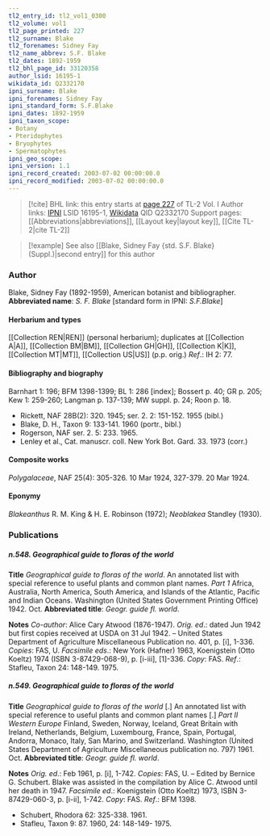 ```yaml
---
tl2_entry_id: tl2_vol1_0300
tl2_volume: vol1
tl2_page_printed: 227
tl2_surname: Blake
tl2_forenames: Sidney Fay
tl2_name_abbrev: S.F. Blake
tl2_dates: 1892-1959
tl2_bhl_page_id: 33120358
author_lsid: 16195-1
wikidata_id: Q2332170
ipni_surname: Blake
ipni_forenames: Sidney Fay
ipni_standard_form: S.F.Blake
ipni_dates: 1892-1959
ipni_taxon_scope: 
- Botany
- Pteridophytes
- Bryophytes
- Spermatophytes
ipni_geo_scope: 
ipni_version: 1.1
ipni_record_created: 2003-07-02 00:00:00.0
ipni_record_modified: 2003-07-02 00:00:00.0
---
```


> [!cite] BHL link: this entry starts at [page 227](https://www.biodiversitylibrary.org/page/33120358) of TL-2 Vol. I
> Author links: [IPNI](https://www.ipni.org/a/16195-1) LSID 16195-1, [Wikidata](https://www.wikidata.org/wiki/Q2332170) QID Q2332170
> Support pages: [[Abbreviations|abbreviations]], [[Layout key|layout key]], [[Cite TL-2|cite TL-2]]

> [!example] See also [[Blake, Sidney Fay {std. S.F. Blake} (Suppl.)|second entry]] for this author

### Author

Blake, Sidney Fay (1892-1959), American botanist and bibliographer. 
**Abbreviated name**: *S. F. Blake* \[standard form in IPNI: *S.F.Blake*\]

#### Herbarium and types

[[Collection REN|REN]] (personal herbarium); duplicates at [[Collection A|A]], [[Collection BM|BM]], [[Collection GH|GH]], [[Collection K|K]], [[Collection MT|MT]], [[Collection US|US]] (p.p. orig.)
*Ref*.: IH 2: 77.

#### Bibliography and biography

Barnhart 1: 196; BFM 1398-1399; BL 1: 286 \[index\]; Bossert p. 40; GR p. 205; Kew 1: 259-260; Langman p. 137-139; MW suppl. p. 24; Roon p. 18.
- Rickett, NAF 28B(2): 320. 1945; ser. 2. 2: 151-152. 1955 (bibl.)
- Blake, D. H., Taxon 9: 133-141. 1960 (portr., bibl.)
- Rogerson, NAF ser. 2. 5: 233. 1965.
- Lenley et al., Cat. manuscr. coll. New York Bot. Gard. 33. 1973 (corr.)

#### Composite works

*Polygalaceae*, NAF 25(4): 305-326. 10 Mar 1924, 327-379. 20 Mar 1924.

#### Eponymy

*Blakeanthus* R. M. King & H. E. Robinson (1972); *Neoblakea* Standley (1930).

### Publications

##### n.548. Geographical guide to floras of the world

**Title**
*Geographical guide to floras of the world*. An annotated list with special reference to useful plants and common plant names. *Part 1* Africa, Australia, North America, South America, and Islands of the Atlantic, Pacific and Indian Oceans. Washington (United States Government Printing Office) 1942. Oct.
**Abbreviated title**: *Geogr. guide fl. world*.

**Notes**
*Co-author*: Alice Cary Atwood (1876-1947).
*Orig. ed*.: dated Jun 1942 but first copies received at USDA on 31 Jul 1942. – United States Department of Agriculture Miscellaneous Publication no. 401, p. \[i\], 1-336.
*Copies*: FAS, U.
*Facsimile eds*.: New York (Hafner) 1963, Koenigstein (Otto Koeltz) 1974 (ISBN 3-87429-068-9), p. \[i-iii\], \[1\]-336. *Copy*: FAS.
*Ref*.: Stafleu, Taxon 24: 148-149. 1975.

##### n.549. Geographical guide to floras of the world

**Title**
*Geographical guide to floras of the world* \[.\] An annotated list with special reference to useful plants and common plant names \[.\] *Part II Western Europe* Finland, Sweden, Norway, Iceland, Great Britain with Ireland, Netherlands, Belgium, Luxembourg, France, Spain, Portugal, Andorra, Monaco, Italy, San Marino, and Switzerland. Washington (United States Department of Agriculture Miscellaneous publication no. 797) 1961. Oct.
**Abbreviated title**: *Geogr. guide fl. world*.

**Notes**
*Orig. ed*.: Feb 1961, p. \[i\], 1-742. *Copies*: FAS, U. – Edited by Bernice G. Schubert. Blake was assisted in the compilation by Alice C. Atwood until her death in 1947.
*Facsimile ed*.: Koenigstein (Otto Koeltz) 1973, ISBN 3-87429-060-3, p. \[i-ii\], 1-742. *Copy*: FAS.
*Ref*.: BFM 1398.
- Schubert, Rhodora 62: 325-338. 1961.
- Stafleu, Taxon 9: 87. 1960, 24: 148-149- 1975.

